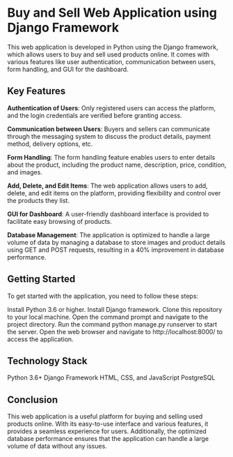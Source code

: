 # Buy and Sell Web Application using Django Framework

This web application is developed in Python using the Django framework, which allows users to buy and sell used products online. It comes with various features like user authentication, communication between users, form handling, and GUI for the dashboard.

## Key Features
<b>Authentication of Users</b>: Only registered users can access the platform, and the login credentials are verified before granting access.

<b>Communication between Users</b>: Buyers and sellers can communicate through the messaging system to discuss the product details, payment method, delivery options, etc.

<b>Form Handling</b>: The form handling feature enables users to enter details about the product, including the product name, description, price, condition, and images.

<b>Add, Delete, and Edit Items</b>: The web application allows users to add, delete, and edit items on the platform, providing flexibility and control over the products they list.

<b>GUI for Dashboard</b>: A user-friendly dashboard interface is provided to facilitate easy browsing of products.

<b>Database Management</b>: The application is optimized to handle a large volume of data by managing a database to store images and product details using GET and POST requests, resulting in a 40% improvement in database performance.

## Getting Started
To get started with the application, you need to follow these steps:

Install Python 3.6 or higher.
Install Django framework.
Clone this repository to your local machine.
Open the command prompt and navigate to the project directory.
Run the command python manage.py runserver to start the server.
Open the web browser and navigate to http://localhost:8000/ to access the application.

## Technology Stack
Python 3.6+
Django Framework
HTML, CSS, and JavaScript
PostgreSQL

## Conclusion
This web application is a useful platform for buying and selling used products online. With its easy-to-use interface and various features, it provides a seamless experience for users. Additionally, the optimized database performance ensures that the application can handle a large volume of data without any issues.
